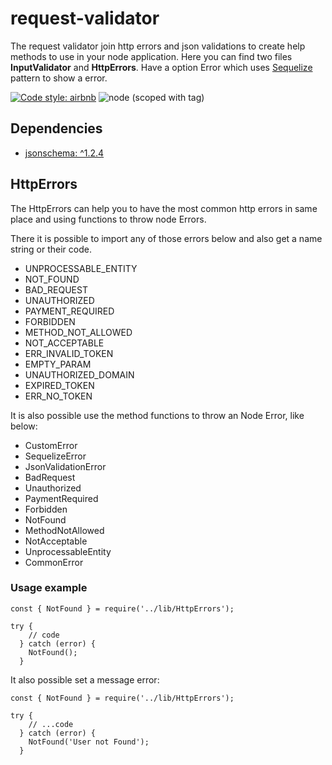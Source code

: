 # request-validator
The request validator join http errors and json validations to create help methods to use in your node application. Here you can find two
files **InputValidator** and **HttpErrors**. Have a option Error which uses [Sequelize](http://docs.sequelizejs.com/) pattern to show a error.

[![Code style: airbnb](https://img.shields.io/badge/code%20style-airbnb-blue.svg?style=flat-square)](https://github.com/airbnb/javascript)
![node (scoped with tag)](https://img.shields.io/node/v/@stdlib/stdlib/latest.svg)

## Dependencies

* [jsonschema: ^1.2.4](https://www.npmjs.com/package/jsonschema)

## HttpErrors
The HttpErrors can help you to have the most common http errors in same place and using functions to throw node Errors. 

There it is possible to import any of those errors below and also get a name string or their code. 
* UNPROCESSABLE_ENTITY
* NOT_FOUND
* BAD_REQUEST
* UNAUTHORIZED
* PAYMENT_REQUIRED
* FORBIDDEN
* METHOD_NOT_ALLOWED
* NOT_ACCEPTABLE
* ERR_INVALID_TOKEN
* EMPTY_PARAM
* UNAUTHORIZED_DOMAIN
* EXPIRED_TOKEN
* ERR_NO_TOKEN

It is also possible use the method functions to throw an Node Error, like below:
* CustomError
* SequelizeError
* JsonValidationError
* BadRequest
* Unauthorized
* PaymentRequired
* Forbidden
* NotFound
* MethodNotAllowed
* NotAcceptable
* UnprocessableEntity
* CommonError

### Usage example

```
const { NotFound } = require('../lib/HttpErrors');

try {
    // code
  } catch (error) {
    NotFound();
  }
```
It also possible set a message error:

```
const { NotFound } = require('../lib/HttpErrors');

try {
    // ...code
  } catch (error) {
    NotFound('User not Found');
  }
```


